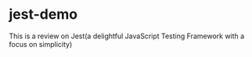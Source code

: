# jest-demo
This is a review on Jest(a delightful JavaScript Testing Framework with a focus on simplicity)
